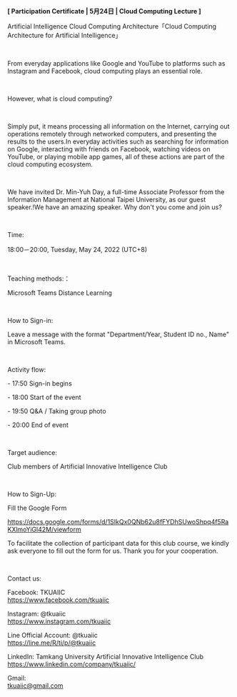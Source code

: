 **[ Participation Certificate | 5月24日 | Cloud Computing Lecture ]**

Artificial Intelligence Cloud Computing Architecture「Cloud Computing Architecture for Artificial Intelligence」

&nbsp;

From everyday applications like Google and YouTube to platforms such as Instagram and Facebook, cloud computing plays an essential role.

&nbsp;

However, what is cloud computing?

&nbsp;

Simply put, it means processing all information on the Internet, carrying out operations remotely through networked computers, and presenting the results to the users.In everyday activities such as searching for information on Google, interacting with friends on Facebook, watching videos on YouTube, or playing mobile app games, all of these actions are part of the cloud computing ecosystem.

&nbsp;

We have invited Dr. Min-Yuh Day, a full-time Associate Professor from the Information Management at National Taipei University, as our guest speaker.!We have an amazing speaker. Why don't you come and join us?

&nbsp;

Time:

18:00－20:00, Tuesday, May 24, 2022 (UTC+8)

&nbsp;

Teaching methods:：

Microsoft Teams  Distance Learning

&nbsp;

How to Sign-in:

Leave a message with the format "Department/Year, Student ID no., Name" in Microsoft Teams.

&nbsp;

Activity flow:

\- 17:50 Sign-in begins

\- 18:00 Start of the event

\- 19:50 Q&A / Taking group photo

\- 20:00 End of event

&nbsp;

Target audience:

Club members of Artificial Innovative Intelligence Club

&nbsp;

How to Sign-Up:

Fill the Google Form

https://docs.google.com/forms/d/1SIkQx0QNb62u8fFYDhSUwoShpq4f5RaKXlmoYiGl42M/viewform

To facilitate the collection of participant data for this club course, we kindly ask everyone to fill out the form for us. Thank you for your cooperation.

&nbsp;

Contact us:

Facebook: TKUAIIC <br />https://www.facebook.com/tkuaiic

Instagram: @tkuaiic <br />https://www.instagram.com/tkuaiic

Line Official Account: @tkuaiic <br />https://line.me/R/ti/p/@tkuaiic

LinkedIn: Tamkang University Artificial Innovative Intelligence Club <br />https://www.linkedin.com/company/tkuaiic/

Gmail: <br />tkuaiic@gmail.com
